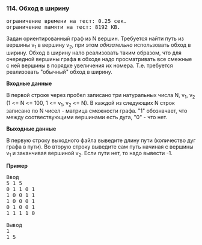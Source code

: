 ﻿### 114. Обход в ширину

<pre>ограничение времени на тест: 0.25 сек.
ограничение памяти на тест: 8192 KB.</pre>

Задан ориентированный граф из N вершин. Требуется найти путь из вершины v<sub>1</sub> в вершину v<sub>2</sub>, при этом *обязательно* использовать обход в ширину. Обход в ширину нало реализовать таким образом, что для очередной вершины графа в обходе надо просматривать все смежные с ней вершины в порядке увеличения их номера. 
Т.е. требуется реализовать "обычный" обход в ширину.

**Входные данные**

В первой строке через пробел записано три натуральных числа N, v<sub>1</sub>, v<sub>2</sub> (1 <= N <= 100, 1 <= v<sub>1</sub>, v<sub>2</sub> <= N). 
В каждой из следующих N строк записано по N чисел - матрица смежности графа. "1" обозначает, что между соотвествующими вершинами есть дуга, "0" - что нет.

**Выходные данные**

В первую строку выходного файла выведите длину пути (количество дуг графа в пути). Во вторую строку выведите сам путь начиная с вершины v<sub>1</sub> и заканчивая вершиной v<sub>2</sub>. 
Если пути нет, то надо вывести -1.

**Пример**

<pre>Ввод
5 1 5 
0 1 1 0 1 
1 0 0 1 1 
1 0 0 0 1 
0 1 0 0 1 
1 1 1 1 0

Вывод
1 
1 5</pre>